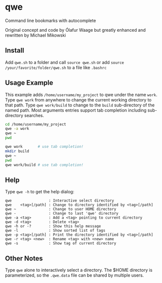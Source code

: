 # qwe
Command line bookmarks with autocomplete

Original concept and code by Ólafur Waage but greatly enhanced and rewritten by Michael Mikowski

## Install
Add `qwe.sh` to a folder and call `source qwe.sh` or add `source /your/favorite/folder/qwe.sh` to a file like `.bashrc`

## Usage Example
This example adds `/home/username/my_project` to qwe under the name `work`. Type `qwe work` from anywhere to change the current working directory to that path. Type `qwe work/build` to change to the `build` sub-directory of the named path. Most arguments entries support tab completion including sub-directory searches.

```bash
cd /home/username/my_project
qwe -a work
qwe ~
pwd

qwe work       # use tab completion!
mkdir build
qwe ~
pwd
qwe work/build # use tab completion!
```

## Help

Type `qwe -h` to get the help dialog:
    
```text
qwe                 : Interactive select directory
qwe    <tag>[/path] : Change to directory identified by <tag>[/path]
qwe ~               : Change to user HOME directory
qwe -               : Change to last 'qwe' directory
qwe -a <tag>        : Add a <tag> pointing to current directory
qwe -d <tag>        : Delete <tag>
qwe -h or -?        : Show this help message
qwe -l              : Show sorted list of tags
qwe -p <tag>[/path] : Print the directory identified by <tag>[/path]
qwe -r <tag> <new>  : Rename <tag> with <new> name
qwe -s              : Show tag of current directory
```

## Other Notes

Type `qwe` alone to interactively select a directory. The $HOME directory is parameterized, so the `.qwe.data` file can be shared by multiple users.
